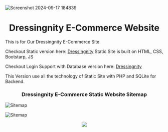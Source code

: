 ![Screenshot 2024-09-17 184839](https://github.com/user-attachments/assets/2f7569dc-8c56-449f-8841-9e4c2a1df8bc)
<h1  align=center> Dressingnity E-Commerce Website </h1>

<P>This is for Our Dressingnity E-Commerce Site.</P>




Checkout Static version here: [Dressingnity](https://prakash4844.github.io/Dressingnity-Ecommerce-Website/)
Static Site is built on HTML, CSS, Bootstarp, JS

Checkout Login Support with Database version here: [Dressingnity](https://dressingnity.rf.gd/)

This Version use all the technology of Static Site with PHP and SQLite for Backend.
<h3  align=center> Dressingnity E-Commerce Static Website Sitemap </h1>

<img src="Sitemap.png" alt="Sitemap">

![Sitemap](Sitemap-Dark.png)
<!-- Website Visitor -->
<p align="center"><img align="center" src="https://visitor-badge.glitch.me/badge?page_id=sagargoswami2001.sagargoswami2001" /></p>

